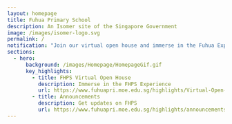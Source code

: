```yaml
---
layout: homepage
title: Fuhua Primary School
description: An Isomer site of the Singapore Government
image: /images/isomer-logo.svg
permalink: /
notification: "Join our virtual open house and immerse in the Fuhua Experience "
sections:
  - hero:
      background: /images/Homepage/HomepageGif.gif
      key_highlights:
        - title: FHPS Virtual Open House
          description: Immerse in the FHPS Experience
          url: https://www.fuhuapri.moe.edu.sg/highlights/Virtual-Open-House/
        - title: Announcements
          description: Get updates on FHPS
          url: https://www.fuhuapri.moe.edu.sg/highlights/announcements/
---
```

